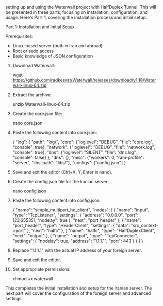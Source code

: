 setting up and using the Waterwall project with HalfDuplex Tunnel. This will be presented in three parts, focusing on installation, configuration, and usage. Here's Part 1, covering the installation process and initial setup.

Part 1: Installation and Initial Setup

Prerequisites:
- Linux-based server (both in Iran and abroad)
- Root or sudo access
- Basic knowledge of JSON configuration

1. Download Waterwall:
   
   wget https://github.com/radkesvat/Waterwall/releases/download/v1.18/Waterwall-linux-64.zip
   

2. Extract the archive:
   
   unzip Waterwall-linux-64.zip
   

3. Create the core.json file:
   
   nano core.json
   

4. Paste the following content into core.json:
   
   {
     "log": {
       "path": "log/",
       "core": {"loglevel": "DEBUG", "file": "core.log", "console": true},
       "network": {"loglevel": "DEBUG", "file": "network.log", "console": true},
       "dns": {"loglevel": "SILENT", "file": "dns.log", "console": false}
     },
     "dns": {},
     "misc": {"workers": 0, "ram-profile": "server", "libs-path": "libs/"},
     "configs": ["config.json"]
   }
   

5. Save and exit the editor (Ctrl+X, Y, Enter in nano).

6. Create the config.json file for the Iranian server:
   
   nano config.json
   

7. Paste the following content into config.json:
   
   {
     "name": "simple_multiport_hd_client",
     "nodes": [
       {
         "name": "input",
         "type": "TcpListener",
         "settings": {
           "address": "0.0.0.0",
           "port": [23,65535],
           "nodelay": true
         },
         "next": "port_header"
       },
       {
         "name": "port_header",
         "type": "HeaderClient",
         "settings": {
           "data": "src_context->port"
         },
         "next": "halfc"
       },
       {
         "name": "halfc",
         "type": "HalfDuplexClient",
         "next": "output"
       },
       {
         "name": "output",
         "type": "TcpConnector",
         "settings": {
           "nodelay": true,
           "address": "1.1.1.1",
           "port": 443
         }
       }
     ]
   }
   

8. Replace "1.1.1.1" with the actual IP address of your foreign server.

9. Save and exit the editor.

10. Set appropriate permissions:
    
    chmod +x waterwall
    

This completes the initial installation and setup for the Iranian server. The next part will cover the configuration of the foreign server and advanced settings.
